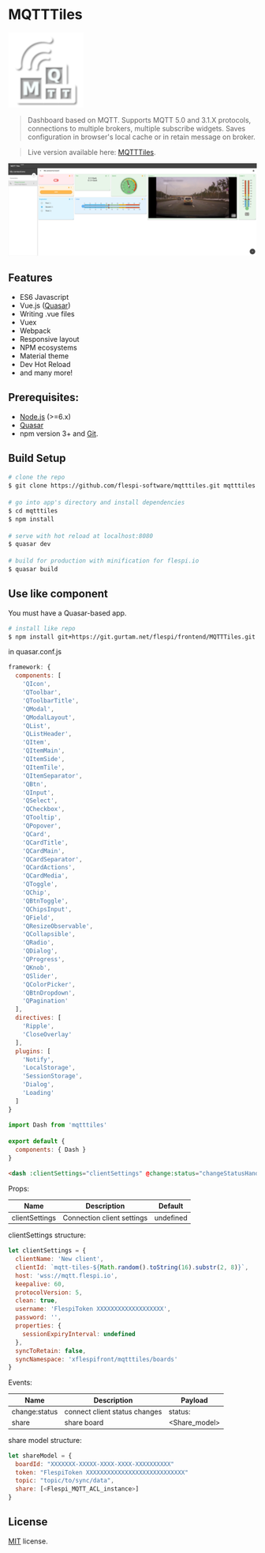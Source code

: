 # MQTTTiles
![Logo](/misc/logo.png?raw=true "MQTTTiles logo")
> Dashboard based on MQTT. Supports MQTT 5.0 and 3.1.X protocols, connections to multiple brokers, multiple subscribe widgets. Saves configuration in browser's local cache or in retain message on broker.

> Live version available here: [MQTTTiles](https://mqtttiles.flespi.io).

![Screenshot](/misc/screenshot.png?raw=true "MQTTTiles")

## Features
* ES6 Javascript
* Vue.js ([Quasar](http://quasar-framework.org))
* Writing .vue files
* Vuex
* Webpack
* Responsive layout
* NPM ecosystems
* Material theme
* Dev Hot Reload
* and many more!

## Prerequisites:

- [Node.js](https://nodejs.org/en/) (>=6.x)
- [Quasar](http://quasar-framework.org)
- npm version 3+ and [Git](https://git-scm.com/).

## Build Setup

``` bash
# clone the repo
$ git clone https://github.com/flespi-software/mqtttiles.git mqtttiles

# go into app's directory and install dependencies
$ cd mqtttiles
$ npm install

# serve with hot reload at localhost:8080
$ quasar dev

# build for production with minification for flespi.io
$ quasar build
```

## Use like component
You must have a Quasar-based app.
```bash
# install like repo
$ npm install git+https://git.gurtam.net/flespi/frontend/MQTTTiles.git
```
in quasar.conf.js
```js
framework: {
  components: [
    'QIcon',
    'QToolbar',
    'QToolbarTitle',
    'QModal',
    'QModalLayout',
    'QList',
    'QListHeader',
    'QItem',
    'QItemMain',
    'QItemSide',
    'QItemTile',
    'QItemSeparator',
    'QBtn',
    'QInput',
    'QSelect',
    'QCheckbox',
    'QTooltip',
    'QPopover',
    'QCard',
    'QCardTitle',
    'QCardMain',
    'QCardSeparator',
    'QCardActions',
    'QCardMedia',
    'QToggle',
    'QChip',
    'QBtnToggle',
    'QChipsInput',
    'QField',
    'QResizeObservable',
    'QCollapsible',
    'QRadio',
    'QDialog',
    'QProgress',
    'QKnob',
    'QSlider',
    'QColorPicker',
    'QBtnDropdown',
    'QPagination'
  ],
  directives: [
    'Ripple',
    'CloseOverlay'
  ],
  plugins: [
    'Notify',
    'LocalStorage',
    'SessionStorage',
    'Dialog',
    'Loading'
  ]
}
```
```js
import Dash from 'mqtttiles'

export default {
  components: { Dash }
}
```
```html
<dash :clientSettings="clientSettings" @change:status="changeStatusHandler" @share="shareHandler"/>
```
Props:

| Name  | Description  | Default |
|---|---|---|
| clientSettings | Connection client settings | undefined |

clientSettings structure:
```js
let clientSettings = {
  clientName: 'New client',
  clientId: `mqtt-tiles-${Math.random().toString(16).substr(2, 8)}`,
  host: 'wss://mqtt.flespi.io',
  keepalive: 60,
  protocolVersion: 5,
  clean: true,
  username: 'FlespiToken XXXXXXXXXXXXXXXXXXX',
  password: '',
  properties: {
    sessionExpiryInterval: undefined
  },
  syncToRetain: false,
  syncNamespace: 'xflespifront/mqtttiles/boards'
}
```

Events:

| Name  | Description  | Payload |
|---|---|---|
| change:status | connect client status changes | status: <Boolean> |
| share | share board | <Share_model> |

share model structure:
```js
let shareModel = {
  boardId: "XXXXXXX-XXXXX-XXXX-XXXX-XXXXXXXXXX"
  token: "FlespiToken XXXXXXXXXXXXXXXXXXXXXXXXXXXX"
  topic: "topic/to/sync/data",
  share: [<Flespi_MQTT_ACL_instance>]
}
```

## License
[MIT](https://github.com/flespi-software/mqtttiles/blob/master/LICENSE) license.
